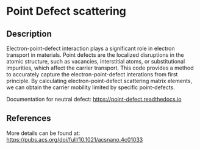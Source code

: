 # Point Defect scattering

## Description
Electron-point-defect interaction plays a significant role in electron transport in materials. Point defects are the localized disruptions in the atomic structure, such as vacancies, interstitial atoms, or substitutional impurities, which affect the carrier transport. This code provides a method to accurately capture the electron-point-defect interations from first principle. By calculating electron-point-defect scattering matrix elements, we can obtain the carrier mobility limited by specific point-defects.

Documentation for neutral defect: https://point-defect.readthedocs.io

## References
More details can be found at: https://pubs.acs.org/doi/full/10.1021/acsnano.4c01033



